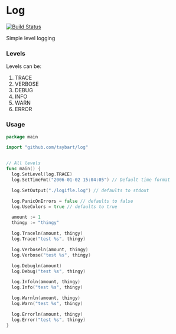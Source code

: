 # Log

[![Build Status](https://travis-ci.org/taybart/log.svg)](https://travis-ci.org/taybart/log)

Simple level logging

### Levels
Levels can be:
1)	TRACE
1)	VERBOSE
1)	DEBUG
1)	INFO
1)	WARN
1)	ERROR

### Usage

```go
package main

import "github.com/taybart/log"


// All levels
func main() {
  log.SetLevel(log.TRACE)
  log.SetTimeFmt("2006-01-02 15:04:05") // Default time format

  log.SetOutput("./logifle.log") // defaults to stdout

  log.PanicOnErrors = false // defaults to false
  log.UseColors = true // defaults to true

  amount := 1
  thingy := "thingy"

  log.Traceln(amount, thingy)
  log.Trace("test %s", thingy)

  log.Verboseln(amount, thingy)
  log.Verbose("test %s", thingy)

  log.Debugln(amount)
  log.Debug("test %s", thingy)

  log.Infoln(amount, thingy)
  log.Info("test %s", thingy)

  log.Warnln(amount, thingy)
  log.Warn("test %s", thingy)

  log.Errorln(amount, thingy)
  log.Error("test %s", thingy)
}
```
